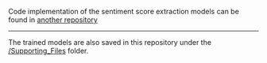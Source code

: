 Code implementation of the sentiment score extraction models can be found in [another repository](https://github.com/louisowen6/NLP_Stacking_Ensemble)

-----------------------------------------------------------------------------------------------------------------------------------
The trained models are also saved in this repository under the [/Supporting_Files](https://github.com/louisowen6/SENN/tree/master/Supporting_Files) folder.
